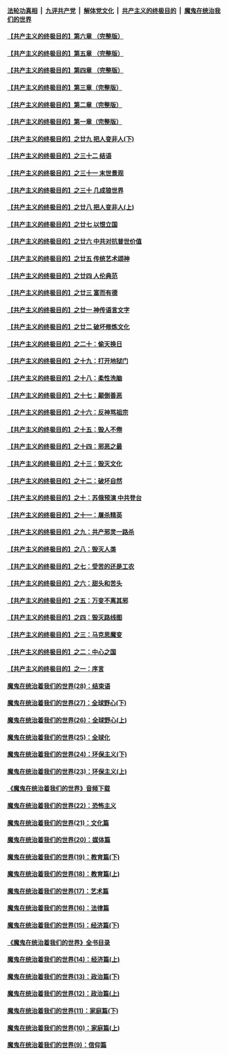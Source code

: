 ####  [法轮功真相](../../../../basic/blob/master/README.md?t=04221431) &nbsp;|&nbsp; [九评共产党](../../../../9ping.md/blob/master/README.md?t=04221431) &nbsp;|&nbsp; [解体党文化](../../../../jtdwh.md/blob/master/README.md?t=04221431)  &nbsp;|&nbsp; [共产主义的终极目的](../../../../gczydzjmd.md/blob/master/README.md?t=04221431) &nbsp;|&nbsp; [魔鬼在统治我们的世界](../../../../mgztzwmdsj.md/blob/master/README.md?t=04221431) 

#### [【共产主义的终极目的】第六章 （完整版）](../pages/nsc422/n11428913.md?t=04221431) 

#### [【共产主义的终极目的】第五章 （完整版）](../pages/nsc422/n11428912.md?t=04221431) 

#### [【共产主义的终极目的】第四章 （完整版）](../pages/nsc422/n11428907.md?t=04221431) 

#### [【共产主义的终极目的】第三章（完整版）](../pages/nsc422/n11428848.md?t=04221431) 

#### [【共产主义的终极目的】第二章（完整版）](../pages/nsc422/n11428831.md?t=04221431) 

#### [【共产主义的终极目的】第一章（完整版）](../pages/nsc422/n11417651.md?t=04221431) 

#### [【共产主义的终极目的】之廿九 把人变非人(下)](../pages/nsc422/n11344140.md?t=04221431) 

#### [【共产主义的终极目的】之三十二 结语](../pages/nsc422/n11360535.md?t=04221431) 

#### [【共产主义的终极目的】之三十一 末世景观](../pages/nsc422/n11351129.md?t=04221431) 

#### [【共产主义的终极目的】之三十 几成狼世界](../pages/nsc422/n11348280.md?t=04221431) 

#### [【共产主义的终极目的】之廿八 把人变非人(上)](../pages/nsc422/n11340492.md?t=04221431) 

#### [【共产主义的终极目的】之廿七 以恨立国](../pages/nsc422/n11336944.md?t=04221431) 

#### [【共产主义的终极目的】之廿六 中共对抗普世价值](../pages/nsc422/n11324785.md?t=04221431) 

#### [【共产主义的终极目的】之廿五 传统艺术颂神](../pages/nsc422/n11296396.md?t=04221431) 

#### [【共产主义的终极目的】之廿四 人伦典范](../pages/nsc422/n11296397.md?t=04221431) 

#### [【共产主义的终极目的】之廿三 富而有德](../pages/nsc422/n11283598.md?t=04221431) 

#### [【共产主义的终极目的】之廿一 神传语言文字](../pages/nsc422/n11263265.md?t=04221431) 

#### [【共产主义的终极目的】之廿二 破坏修炼文化](../pages/nsc422/n11245728.md?t=04221431) 

#### [【共产主义的终极目的】之二十：偷天换日](../pages/nsc422/n11238846.md?t=04221431) 

#### [【共产主义的终极目的】之十九：打开地狱门](../pages/nsc422/n11206376.md?t=04221431) 

#### [【共产主义的终极目的】之十八：柔性洗脑](../pages/nsc422/n11199994.md?t=04221431) 

#### [【共产主义的终极目的】之十七：颠倒善恶](../pages/nsc422/n11179782.md?t=04221431) 

#### [【共产主义的终极目的】之十六：反神骂祖宗](../pages/nsc422/n11166798.md?t=04221431) 

#### [【共产主义的终极目的】之十五：毁人不倦](../pages/nsc422/n11166792.md?t=04221431) 

#### [【共产主义的终极目的】之十四：邪恶之最](../pages/nsc422/n11150249.md?t=04221431) 

#### [【共产主义的终极目的】之十三：毁灭文化](../pages/nsc422/n11135227.md?t=04221431) 

#### [【共产主义的终极目的】之十二：破坏自然](../pages/nsc422/n11135214.md?t=04221431) 

#### [【共产主义的终极目的】之十：苏俄预演 中共登台](../pages/nsc422/n11118424.md?t=04221431) 

#### [【共产主义的终极目的】之十一：屠杀精英](../pages/nsc422/n11118442.md?t=04221431) 

#### [【共产主义的终极目的】之九：共产邪灵一路杀](../pages/nsc422/n11114139.md?t=04221431) 

#### [【共产主义的终极目的】之八：毁灭人类](../pages/nsc422/n11108503.md?t=04221431) 

#### [【共产主义的终极目的】之七：受苦的还是工农](../pages/nsc422/n11101809.md?t=04221431) 

#### [【共产主义的终极目的】之六：甜头和苦头](../pages/nsc422/n11096971.md?t=04221431) 

#### [【共产主义的终极目的】之五：万变不离其邪](../pages/nsc422/n11091285.md?t=04221431) 

#### [【共产主义的终极目的】之四：毁灭路线图](../pages/nsc422/n11086284.md?t=04221431) 

#### [【共产主义的终极目的】之三：马克思魔变](../pages/nsc422/n11061941.md?t=04221431) 

#### [【共产主义的终极目的】之二：中心之国](../pages/nsc422/n11047728.md?t=04221431) 

#### [【共产主义的终极目的】之一：序言](../pages/nsc422/n11086077.md?t=04221431) 

#### [魔鬼在统治着我们的世界(28)：结束语](../pages/nsc422/n10936246.md?t=04221431) 

#### [魔鬼在统治着我们的世界(27)：全球野心(下)](../pages/nsc422/n10928319.md?t=04221431) 

#### [魔鬼在统治着我们的世界(26)：全球野心(上)](../pages/nsc422/n10900318.md?t=04221431) 

#### [魔鬼在统治着我们的世界(25)：全球化](../pages/nsc422/n10788205.md?t=04221431) 

#### [魔鬼在统治着我们的世界(24)：环保主义(下)](../pages/nsc422/n10695307.md?t=04221431) 

#### [魔鬼在统治着我们的世界(23)：环保主义(上)](../pages/nsc422/n10688613.md?t=04221431) 

#### [《魔鬼在统治着我们的世界》音频下载](../pages/nsc422/n10635553.md?t=04221431) 

#### [魔鬼在统治着我们的世界(22)：恐怖主义](../pages/nsc422/n10614727.md?t=04221431) 

#### [魔鬼在统治着我们的世界(21)：文化篇](../pages/nsc422/n10597706.md?t=04221431) 

#### [魔鬼在统治着我们的世界(20)：媒体篇](../pages/nsc422/n10586579.md?t=04221431) 

#### [魔鬼在统治着我们的世界(19)：教育篇(下)](../pages/nsc422/n10564808.md?t=04221431) 

#### [魔鬼在统治着我们的世界(18)：教育篇(上)](../pages/nsc422/n10526970.md?t=04221431) 

#### [魔鬼在统治着我们的世界(17)：艺术篇](../pages/nsc422/n10499093.md?t=04221431) 

#### [魔鬼在统治着我们的世界(16)：法律篇](../pages/nsc422/n10485969.md?t=04221431) 

#### [魔鬼在统治着我们的世界(15)：经济篇(下)](../pages/nsc422/n10469975.md?t=04221431) 

#### [《魔鬼在统治着我们的世界》全书目录](../pages/nsc422/n10464261.md?t=04221431) 

#### [魔鬼在统治着我们的世界(14)：经济篇(上)](../pages/nsc422/n10457370.md?t=04221431) 

#### [魔鬼在统治着我们的世界(13)：政治篇(下)](../pages/nsc422/n10448270.md?t=04221431) 

#### [魔鬼在统治着我们的世界(12)：政治篇(上)](../pages/nsc422/n10444576.md?t=04221431) 

#### [魔鬼在统治着我们的世界(11)：家庭篇(下)](../pages/nsc422/n10440961.md?t=04221431) 

#### [魔鬼在统治着我们的世界(10)：家庭篇(上)](../pages/nsc422/n10435448.md?t=04221431) 

#### [魔鬼在统治着我们的世界(9)：信仰篇](../pages/nsc422/n10432159.md?t=04221431) 

